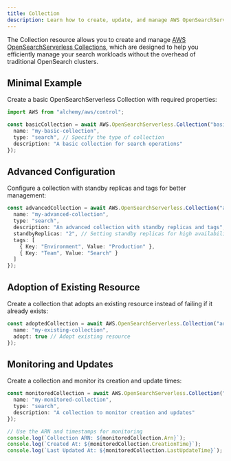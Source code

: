 ```yaml
---
title: Collection
description: Learn how to create, update, and manage AWS OpenSearchServerless Collections using Alchemy Cloud Control.
---
```



The Collection resource allows you to create and manage [AWS OpenSearchServerless Collections](https://docs.aws.amazon.com/opensearchserverless/latest/userguide/), which are designed to help you efficiently manage your search workloads without the overhead of traditional OpenSearch clusters.

## Minimal Example

Create a basic OpenSearchServerless Collection with required properties:

```ts
import AWS from "alchemy/aws/control";

const basicCollection = await AWS.OpenSearchServerless.Collection("basic-collection", {
  name: "my-basic-collection",
  type: "search", // Specify the type of collection
  description: "A basic collection for search operations"
});
```

## Advanced Configuration

Configure a collection with standby replicas and tags for better management:

```ts
const advancedCollection = await AWS.OpenSearchServerless.Collection("advanced-collection", {
  name: "my-advanced-collection",
  type: "search",
  description: "An advanced collection with standby replicas and tags",
  standbyReplicas: "2", // Setting standby replicas for high availability
  tags: [
    { Key: "Environment", Value: "Production" },
    { Key: "Team", Value: "Search" }
  ]
});
```

## Adoption of Existing Resource

Create a collection that adopts an existing resource instead of failing if it already exists:

```ts
const adoptedCollection = await AWS.OpenSearchServerless.Collection("adopted-collection", {
  name: "my-existing-collection",
  adopt: true // Adopt existing resource
});
```

## Monitoring and Updates

Create a collection and monitor its creation and update times:

```ts
const monitoredCollection = await AWS.OpenSearchServerless.Collection("monitored-collection", {
  name: "my-monitored-collection",
  type: "search",
  description: "A collection to monitor creation and updates"
});

// Use the ARN and timestamps for monitoring
console.log(`Collection ARN: ${monitoredCollection.Arn}`);
console.log(`Created At: ${monitoredCollection.CreationTime}`);
console.log(`Last Updated At: ${monitoredCollection.LastUpdateTime}`);
```
